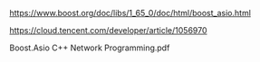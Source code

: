 
https://www.boost.org/doc/libs/1_65_0/doc/html/boost_asio.html


https://cloud.tencent.com/developer/article/1056970


Boost.Asio C++ Network Programming.pdf
